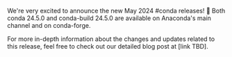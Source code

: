 We're very excited to announce the new May 2024 #conda releases! 🎉 Both conda 24.5.0 and conda-build 24.5.0 are available on Anaconda's main channel and on conda-forge.

For more in-depth information about the changes and updates related to this release, feel free to check out our detailed blog post at [link TBD].
